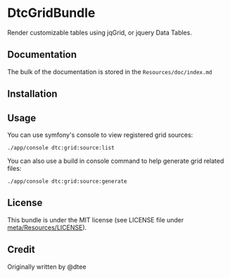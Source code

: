 DtcGridBundle
==============

Render customizable tables using jqGrid, or jquery Data Tables.

Documentation
-------------

The bulk of the documentation is stored in the `Resources/doc/index.md`

Installation
------------


Usage
-----

You can use symfony's console to view registered grid sources:

	./app/console dtc:grid:source:list

You can also use a build in console command to help generate grid related files:

	./app/console dtc:grid:source:generate

License
-------
This bundle is under the MIT license (see LICENSE file under [meta/Resources/LICENSE](meta/Resources/LICENSE)).

Credit
------
Originally written by @dtee
